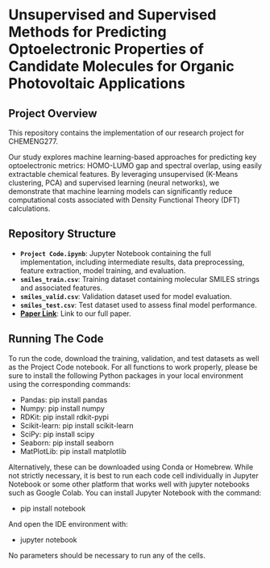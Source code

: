# Unsupervised and Supervised Methods for Predicting Optoelectronic Properties of Candidate Molecules for Organic Photovoltaic Applications

## Project Overview

This repository contains the implementation of our research project for CHEMENG277.  

Our study explores machine learning-based approaches for predicting key optoelectronic metrics: HOMO-LUMO gap and spectral overlap, using easily extractable chemical features. By leveraging unsupervised (K-Means clustering, PCA) and supervised learning (neural networks), we demonstrate that machine learning models can significantly reduce computational costs associated with Density Functional Theory (DFT) calculations.

## Repository Structure

- **`Project Code.ipynb`**: Jupyter Notebook containing the full implementation, including intermediate results, data preprocessing, feature extraction, model training, and evaluation.
- **`smiles_train.csv`**: Training dataset containing molecular SMILES strings and associated features.
- **`smiles_valid.csv`**: Validation dataset used for model evaluation.
- **`smiles_test.csv`**: Test dataset used to assess final model performance.
- **[Paper Link](https://docs.google.com/document/d/1cgpYhfUGrXe7-K0WmqduTYuskYvJ0pTrhX8rY3Lp6ys/edit?usp=sharing)**: Link to our full paper.

## Running The Code

To run the code, download the training, validation, and test datasets as well as the Project Code notebook. For all functions to work properly, please be sure to install the following Python packages in your local environment using the corresponding commands:
- Pandas: pip install pandas
- Numpy: pip install numpy
- RDKit: pip install rdkit-pypi
- Scikit-learn: pip install scikit-learn
- SciPy: pip install scipy
- Seaborn: pip install seaborn
- MatPlotLib: pip install matplotlib

Alternatively, these can be downloaded using Conda or Homebrew. While not strictly necessary, it is best to run each code cell individually in Jupyter Notebook or some other platform that works well with jupyter notebooks such as Google Colab. You can install Jupyter Notebook with the command:
- pip install notebook

And open the IDE environment with:
- jupyter notebook

No parameters should be necessary to run any of the cells.
